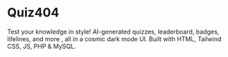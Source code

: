 # Quiz404
Test your knowledge in style! AI-generated quizzes, leaderboard, badges, lifelines, and more , all in a cosmic dark mode UI. Built with HTML, Tailwind CSS, JS, PHP &amp; MySQL.
